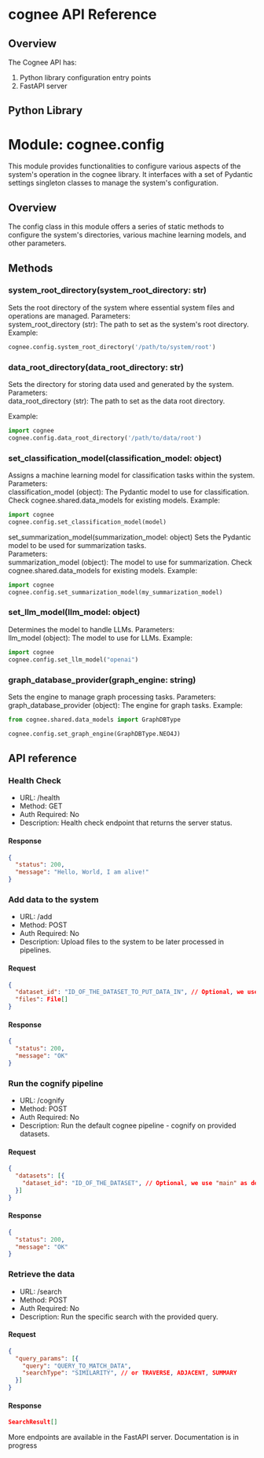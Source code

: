 # cognee API Reference

## Overview


The Cognee API has:

1. Python library configuration entry points
2. FastAPI server 


## Python Library

# Module: cognee.config

This module provides functionalities to configure various aspects of the system's operation in the cognee library. 
It interfaces with a set of Pydantic settings singleton classes to manage the system's configuration.

## Overview
The config class in this module offers a series of static methods to configure the system's directories, various machine learning models, and other parameters.


## Methods


### system_root_directory(system_root_directory: str)
Sets the root directory of the system where essential system files and operations are managed.  Parameters:  
system_root_directory (str): The path to set as the system's root directory.
Example:
```python
cognee.config.system_root_directory('/path/to/system/root')
```

### data_root_directory(data_root_directory: str)
Sets the directory for storing data used and generated by the system.  
Parameters:  
data_root_directory (str): The path to set as the data root directory.

Example:
```python
import cognee
cognee.config.data_root_directory('/path/to/data/root')
```

### set_classification_model(classification_model: object)
Assigns a machine learning model for classification tasks within the system.  
Parameters:  
classification_model (object): The Pydantic model to use for classification.
Check cognee.shared.data_models for existing models.
Example:
```python
import cognee
cognee.config.set_classification_model(model)
```

set_summarization_model(summarization_model: object)
Sets the Pydantic model to be used for summarization tasks.  
Parameters:  
summarization_model (object): The model to use for summarization.
Check cognee.shared.data_models for existing models.
Example:
```python
import cognee
cognee.config.set_summarization_model(my_summarization_model)
```

### set_llm_model(llm_model: object)
Determines the model to handle LLMs.  Parameters:  
llm_model (object): The model to use for LLMs.
Example:
```python
import cognee
cognee.config.set_llm_model("openai")
```

### graph_database_provider(graph_engine: string)
Sets the engine to manage graph processing tasks. 
Parameters:  
graph_database_provider (object): The engine for graph tasks.
Example:
```python
from cognee.shared.data_models import GraphDBType

cognee.config.set_graph_engine(GraphDBType.NEO4J)
```



## API reference


### Health Check
- URL: /health
- Method: GET
- Auth Required: No
- Description: Health check endpoint that returns the server status.
#### Response
```json
{
  "status": 200,
  "message": "Hello, World, I am alive!"
}
```

### Add data to the system
- URL: /add
- Method: POST
- Auth Required: No
- Description: Upload files to the system to be later processed in pipelines.
#### Request
```json
{
  "dataset_id": "ID_OF_THE_DATASET_TO_PUT_DATA_IN", // Optional, we use "main" as default.
  "files": File[]
}
```
#### Response
```json
{
  "status": 200,
  "message": "OK"
}
```

### Run the cognify pipeline
- URL: /cognify
- Method: POST
- Auth Required: No
- Description: Run the default cognee pipeline - cognify on provided datasets.
#### Request
```json
{
  "datasets": [{
    "dataset_id": "ID_OF_THE_DATASET", // Optional, we use "main" as default.
  }]
}
```
#### Response
```json
{
  "status": 200,
  "message": "OK"
}
```

### Retrieve the data
- URL: /search
- Method: POST
- Auth Required: No
- Description: Run the specific search with the provided query.
#### Request
```json
{
  "query_params": [{
    "query": "QUERY_TO_MATCH_DATA",
    "searchType": "SIMILARITY", // or TRAVERSE, ADJACENT, SUMMARY
  }]
}
```
#### Response
```json
SearchResult[]
```

More endpoints are available in the FastAPI server. Documentation is in progress
